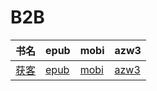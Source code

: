 # B2B

| 书名 | epub | mobi | azw3 |
| --- | --- | --- | --- |
| [获客](http://ct.dalanmei.com/f/31084289-571772990-b79022) | [epub](http://ct.dalanmei.com/f/31084289-571772990-b79022) | [mobi](http://ct.dalanmei.com/f/31084289-571597674-eab740) | [azw3](http://ct.dalanmei.com/f/31084289-571918205-40d991) |

